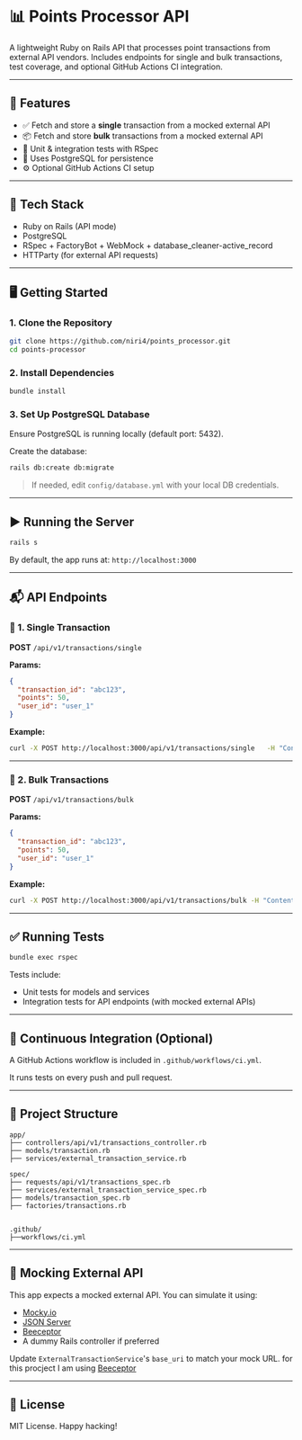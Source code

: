 
# 📊 Points Processor API

A lightweight Ruby on Rails API that processes point transactions from external API vendors. Includes endpoints for single and bulk transactions, test coverage, and optional GitHub Actions CI integration.

---

## 🚀 Features

- ✅ Fetch and store a **single** transaction from a mocked external API
- 📦 Fetch and store **bulk** transactions from a mocked external API
- 🧪 Unit & integration tests with RSpec
- 🐘 Uses PostgreSQL for persistence
- ⚙️ Optional GitHub Actions CI setup

---

## 🧰 Tech Stack

- Ruby on Rails (API mode)
- PostgreSQL
- RSpec + FactoryBot + WebMock + database_cleaner-active_record
- HTTParty (for external API requests)

---

## 🖥️ Getting Started

### 1. Clone the Repository

```bash
git clone https://github.com/niri4/points_processor.git
cd points-processor
```

### 2. Install Dependencies

```bash
bundle install
```

### 3. Set Up PostgreSQL Database

Ensure PostgreSQL is running locally (default port: 5432).

Create the database:

```bash
rails db:create db:migrate
```

> If needed, edit `config/database.yml` with your local DB credentials.

---

## ▶️ Running the Server

```bash
rails s
```

By default, the app runs at: `http://localhost:3000`

---

## 📬 API Endpoints

### 🔹 1. Single Transaction

**POST** `/api/v1/transactions/single`

**Params:**
```json
{
  "transaction_id": "abc123",
  "points": 50,
  "user_id": "user_1"
}
```

**Example:**
```bash
curl -X POST http://localhost:3000/api/v1/transactions/single   -H "Content-Type: application/json"   -d '{"transaction_id": "abc123", "points": 50, "user_id": "user_1"}'
```

---

### 🔹 2. Bulk Transactions

**POST** `/api/v1/transactions/bulk`

**Params:**
```json
{
  "transaction_id": "abc123",
  "points": 50,
  "user_id": "user_1"
}

```

**Example:**
```bash
curl -X POST http://localhost:3000/api/v1/transactions/bulk -H "Content-Type: application/json"   -d '[{"transaction_id": "abc123", "points": 50, "user_id": "user_1"}]'
```

---

## ✅ Running Tests

```bash
bundle exec rspec
```

Tests include:

- Unit tests for models and services
- Integration tests for API endpoints (with mocked external APIs)

---

## 🔄 Continuous Integration (Optional)

A GitHub Actions workflow is included in `.github/workflows/ci.yml`.

It runs tests on every push and pull request.

---

## 📁 Project Structure

```
app/
├── controllers/api/v1/transactions_controller.rb
├── models/transaction.rb
├── services/external_transaction_service.rb

spec/
├── requests/api/v1/transactions_spec.rb
├── services/external_transaction_service_spec.rb
├── models/transaction_spec.rb
├── factories/transactions.rb


.github/
├──workflows/ci.yml

```

---

## 🧪 Mocking External API

This app expects a mocked external API. You can simulate it using:

- [Mocky.io](https://www.mocky.io/)
- [JSON Server](https://github.com/typicode/json-server)
- [Beeceptor](https://beeceptor.com/)
- A dummy Rails controller if preferred

Update `ExternalTransactionService`'s `base_uri` to match your mock URL. for this procject I am using [Beeceptor](https://beeceptor.com/)

---

## 📜 License

MIT License. Happy hacking!
